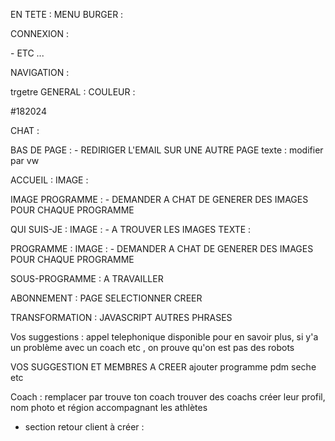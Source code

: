 EN TETE :
MENU BURGER :
<!-- -CREER DES SECTIONS A L'INTERIEUR  -->
CONNEXION :
<!-- - CREER UNE PAGE CONNEXION --> - ETC ...
NAVIGATION :
<!-- - ESPACER CHAQUE SECTION  -->
<!-- - AGRANDIR  -->
trgetre
GENERAL :
COULEUR :
<!-- - TROUVER LA COULEUR QUAND ON MELANGE LES DEUX MEME COULEUR (OUTILS EN SCREEN) --> #182024
CHAT :
<!-- - A CREER -->
BAS DE PAGE : - REDIRIGER L'EMAIL SUR UNE AUTRE PAGE
texte :
modifier par vw

ACCUEIL :
IMAGE :
<!-- - DEMANDER A CHAT DE LA MODIFIER  -->
IMAGE PROGRAMME : - DEMANDER A CHAT DE GENERER DES IMAGES POUR CHAQUE PROGRAMME

QUI SUIS-JE :
IMAGE : - A TROUVER LES IMAGES
TEXTE :
<!-- - TAILLE A VERIFIER -->

PROGRAMME :
IMAGE : - DEMANDER A CHAT DE GENERER DES IMAGES POUR CHAQUE PROGRAMME

SOUS-PROGRAMME :
A TRAVAILLER

ABONNEMENT :
PAGE SELECTIONNER CREER

TRANSFORMATION :
JAVASCRIPT
AUTRES PHRASES

Vos suggestions :
appel telephonique disponible pour en savoir plus, si y'a un problème avec un coach etc , on prouve qu'on est pas des robots

VOS SUGGESTION ET MEMBRES
A CREER
ajouter programme pdm seche etc

Coach : remplacer par trouve ton coach
trouver des coachs
créer leur profil, nom photo et région
accompagnant les athlètes

- section retour client à créer :
